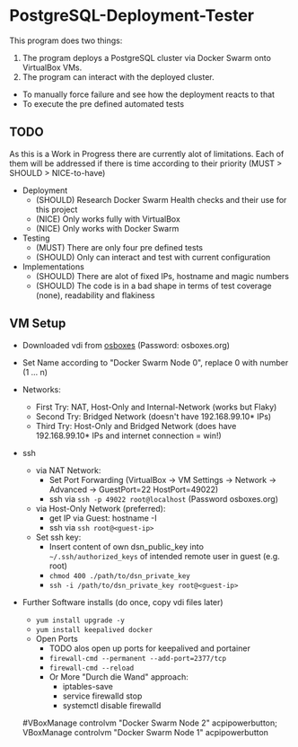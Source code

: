 # PostgreSQL-Deployment-Tester

This program does two things:
1. The program deploys a PostgreSQL cluster via Docker Swarm onto VirtualBox VMs.
2. The program can interact with the deployed cluster. 
  - To manually force failure and see how the deployment reacts to that
  - To execute the pre defined automated tests
  
## TODO

As this is a Work in Progress there are currently alot of limitations. Each of them will be addressed if there is time according to their priority (MUST > SHOULD > NICE-to-have)

- Deployment
  - (SHOULD) Research Docker Swarm Health checks and their use for this project
  - (NICE) Only works fully with VirtualBox
  - (NICE) Only works with Docker Swarm
- Testing
  - (MUST) There are only four pre defined tests
  - (SHOULD) Only can interact and test with current configuration
- Implementations
  - (SHOULD) There are alot of fixed IPs, hostname and magic numbers
  - (SHOULD) The code is in a bad shape in terms of test coverage (none), readability and flakiness

## VM Setup

- Downloaded vdi from [osboxes](https://www.osboxes.org/centos/#centos-1908-vbox) (Password: osboxes.org)
- Set Name according to "Docker Swarm Node 0", replace 0 with number (1 ... n)
- Networks: 
  - First Try: NAT, Host-Only and Internal-Network (works but Flaky)
  - Second Try: Bridged Network (doesn't have 192.168.99.10* IPs)
  - Third Try: Host-Only and Bridged Network (does have 192.168.99.10* IPs and internet connection = win!)
- ssh
  - via NAT Network:
    - Set Port Forwarding (VirtualBox -> VM Settings -> Network -> Advanced -> GuestPort=22 HostPort=49022)
    - ssh via `ssh -p 49022 root@localhost` (Password osboxes.org)
  - via Host-Only Network (preferred):
    - get IP via Guest: hostname -I
    - ssh via `ssh root@<guest-ip>`
  - Set ssh key:
    - Insert content of own dsn_public_key into `~/.ssh/authorized_keys` of intended remote user in guest (e.g. root)
    - `chmod 400 ./path/to/dsn_private_key`
    - `ssh -i /path/to/dsn_private_key root@<guest-ip>`
- Further Software installs (do once, copy vdi files later)
  - `yum install upgrade -y`
  - `yum install keepalived docker`
  - Open Ports
    - TODO alos open up ports for keepalived and portainer
    - `firewall-cmd --permanent --add-port=2377/tcp`
    - `firewall-cmd --reload`
    - Or More "Durch die Wand" approach:
      - iptables-save
      - service firewalld stop
      - systemctl disable firewalld

  #VBoxManage controlvm "Docker Swarm Node 2" acpipowerbutton; VBoxManage controlvm "Docker Swarm Node 1" acpipowerbutton
